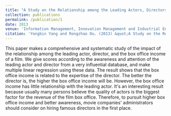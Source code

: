 ```yaml
---
title: "A Study on the Relationship among the Leading Actors, Directors, and the Box Office Income of a Film – Based on Multiple Linear Regression Model"
collection: publications
permalink: /publication/1
date: 2013
venue: 'Information Management, Innovation Management and Industrial Engineering (ICIII)'
citation: 'Yongbin Yang and Rongzhao Ou. (2013) &quot;A Study on the Relationship among the Leading Actors, Directors, and the Box Office Income of a Film – Based on Multiple Linear Regression Model.&quot; <i>Information Management, Innovation Management and Industrial Engineering (ICIII)</i> 6(1), 469-471.'
---
```


This paper makes a comprehensive and systematic study of the impact of the relationship among the leading actor, director, and the box office income of a film. We give scores according to the awareness and attention of the leading actor and director from a very influential database, and make multiple linear regression using these data. The result shows that the box office income is related to the expertise of the director. The better the director is, the higher the box office income will be. However, the box office income has little relationship with the leading actor. It's an interesting result because usually many persons believe the quality of actors is the biggest factor for the revenue of the film box office. Therefore, to pursuit higher box office income and better awareness, movie companies' administrators should consider on hiring famous directors in the first place.
